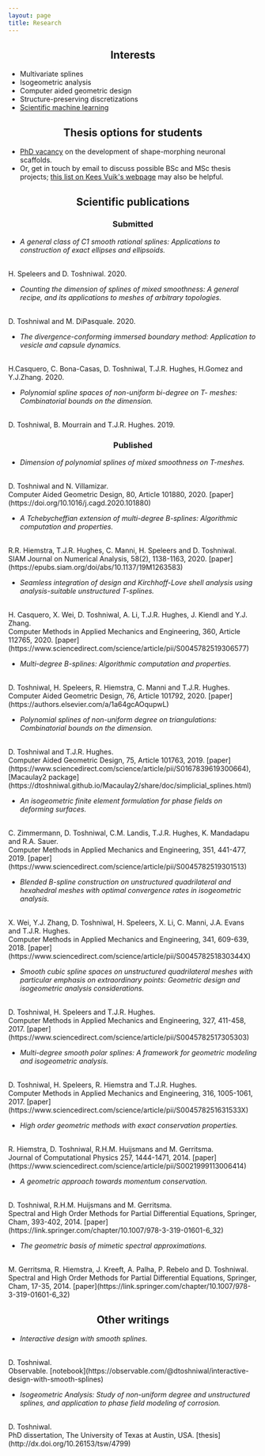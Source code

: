 ```yaml
---
layout: page
title: Research
---
```

<h2 class="message" align="center">Interests</h2>

* Multivariate splines
* Isogeometric analysis
* Computer aided geometric design
* Structure-preserving discretizations
* [Scientific machine learning](https://www.tudelft.nl/en/ai/ai-labs/machina/)

<h2 class="message" align="center">Thesis options for students</h2>

* [PhD vacancy](https://vacature.beta.tudelft.nl/vacaturesite/permalink/292442/?lang=en) on the development of shape-morphing neuronal scaffolds.
* Or, get in touch by email to discuss possible BSc and MSc thesis projects; [this list on Kees Vuik's webpage](http://ta.twi.tudelft.nl/users/vuik/afstudeer_eng.html#nieuw) may also be helpful.


<h2 class="message" align="center">Scientific publications</h2>
<h3 align="center">Submitted</h3>

* <i>A general class of C1 smooth rational splines: Applications to construction of exact ellipses and ellipsoids.</i>
<br>
H. Speleers and D. Toshniwal. 2020.

* <i>Counting the dimension of splines of mixed smoothness: A general recipe, and its applications to meshes of arbitrary topologies.</i>
<br>
D. Toshniwal and M. DiPasquale. 2020.

* <i>The divergence-conforming immersed boundary method: Application to vesicle and capsule dynamics.</i>
<br>
H.Casquero, C. Bona-Casas, D. Toshniwal, T.J.R. Hughes, H.Gomez and Y.J.Zhang. 2020.

* <i>Polynomial spline spaces of non-uniform bi-degree on T- meshes: Combinatorial bounds on the dimension.</i>
<br>
D. Toshniwal, B. Mourrain and T.J.R. Hughes. 2019.

<h3 align="center">Published</h3>

* <i>Dimension of polynomial splines of mixed smoothness on T-meshes.</i>
<br>
D. Toshniwal and N. Villamizar.
<br>
Computer Aided Geometric Design, 80, Article 101880, 2020.
[paper](https://doi.org/10.1016/j.cagd.2020.101880)

* <i>A Tchebycheffian extension of multi-degree B-splines: Algorithmic computation and properties.</i>
<br>
R.R. Hiemstra, T.J.R. Hughes, C. Manni, H. Speleers and D. Toshniwal.
<br>
SIAM Journal on Numerical Analysis, 58(2), 1138-1163, 2020.
[paper](https://epubs.siam.org/doi/abs/10.1137/19M1263583)

* <i> Seamless integration of design and Kirchhoff-Love shell analysis using analysis-suitable unstructured T-splines.</i>
<br>
H. Casquero, X. Wei, D. Toshniwal, A. Li, T.J.R. Hughes, J. Kiendl and Y.J. Zhang.
<br>
Computer Methods in Applied Mechanics and Engineering, 360, Article 112765, 2020.
[paper](https://www.sciencedirect.com/science/article/pii/S0045782519306577)

* <i>Multi-degree B-splines: Algorithmic computation and properties.</i>
<br>
D. Toshniwal, H. Speleers, R. Hiemstra, C. Manni and T.J.R. Hughes.
<br>
Computer Aided Geometric Design, 76, Article 101792, 2020.
[paper](https://authors.elsevier.com/a/1a64gcAOqupwL)
<!--https://doi.org/10.1016/j.cagd.2019.101792)-->

* <i>Polynomial splines of non-uniform degree on triangulations: Combinatorial bounds on the dimension.</i>
<br>
D. Toshniwal and T.J.R. Hughes.
<br>
Computer Aided Geometric Design, 75, Article 101763, 2019.
[paper](https://www.sciencedirect.com/science/article/pii/S0167839619300664),
[Macaulay2 package](https://dtoshniwal.github.io/Macaulay2/share/doc/simplicial_splines.html)

* <i>An isogeometric finite element formulation for phase fields on deforming surfaces.</i>
<br>
C. Zimmermann, D. Toshniwal, C.M. Landis, T.J.R. Hughes, K. Mandadapu and R.A. Sauer.
<br>
Computer Methods in Applied Mechanics and Engineering, 351, 441-477, 2019.
[paper](https://www.sciencedirect.com/science/article/pii/S0045782519301513)

* <i>Blended B-spline construction on unstructured quadrilateral and hexahedral meshes with optimal convergence rates in isogeometric analysis.</i>
<br>
X. Wei, Y.J. Zhang, D. Toshniwal, H. Speleers, X. Li, C. Manni, J.A. Evans and T.J.R. Hughes.
<br>
Computer Methods in Applied Mechanics and Engineering, 341, 609-639, 2018.
[paper](https://www.sciencedirect.com/science/article/pii/S004578251830344X)

* <i>Smooth cubic spline spaces on unstructured quadrilateral meshes with particular emphasis on extraordinary points: Geometric design and isogeometric analysis considerations.</i>
<br>
D. Toshniwal, H. Speleers and T.J.R. Hughes.
<br>
Computer Methods in Applied Mechanics and Engineering, 327, 411-458, 2017.
[paper](https://www.sciencedirect.com/science/article/pii/S0045782517305303)

* <i>Multi-degree smooth polar splines: A framework for geometric modeling and isogeometric analysis.</i>
<br>
D. Toshniwal, H. Speleers, R. Hiemstra and T.J.R. Hughes.
<br>
Computer Methods in Applied Mechanics and Engineering, 316, 1005-1061, 2017.
[paper](https://www.sciencedirect.com/science/article/pii/S004578251631533X)

* <i>High order geometric methods with exact conservation properties.</i>
<br>
R. Hiemstra, D. Toshniwal, R.H.M. Huijsmans and M. Gerritsma.
<br>
Journal of Computational Physics 257, 1444-1471, 2014.
[paper](https://www.sciencedirect.com/science/article/pii/S0021999113006414)

* <i>A geometric approach towards momentum conservation.</i>
<br>
D. Toshniwal, R.H.M. Huijsmans and M. Gerritsma.
<br>
Spectral and High Order Methods for Partial Differential Equations, Springer, Cham, 393-402, 2014.
[paper](https://link.springer.com/chapter/10.1007/978-3-319-01601-6_32)

* <i>The geometric basis of mimetic spectral approximations.</i>
<br>
M. Gerritsma, R. Hiemstra, J. Kreeft, A. Palha, P. Rebelo and D. Toshniwal.
<br>
Spectral and High Order Methods for Partial Differential Equations, Springer, Cham, 17-35, 2014.
[paper](https://link.springer.com/chapter/10.1007/978-3-319-01601-6_32)

<h2 class="message" align="center">Other writings</h2>

* <i>Interactive design with smooth splines.</i>
<br>
D. Toshniwal.
<br>
Observable.
[notebook](https://observable.com/@dtoshniwal/interactive-design-with-smooth-splines)

* <i>Isogeometric Analysis: Study of non-uniform degree and unstructured splines, and application to phase field modeling of corrosion.</i>
<br>
D. Toshniwal.
<br>
PhD dissertation, The University of Texas at Austin, USA.
[thesis](http://dx.doi.org/10.26153/tsw/4799)

